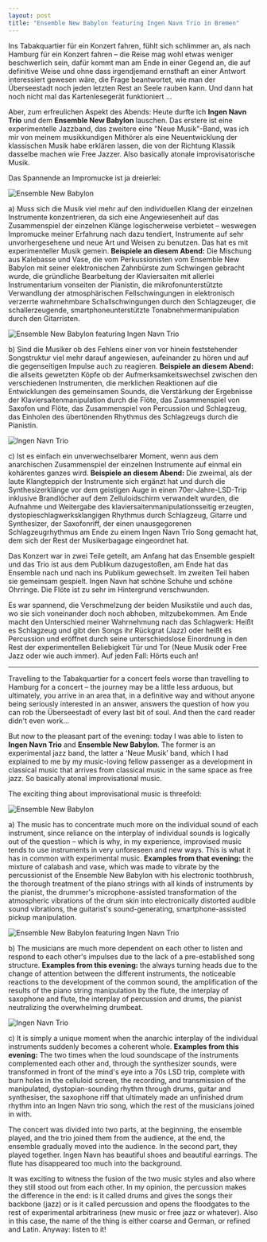 ```yaml
---
layout: post
title: "Ensemble New Babylon featuring Ingen Navn Trio in Bremen"
---
```


Ins Tabakquartier für ein Konzert fahren, fühlt sich schlimmer an, als nach Hamburg für ein Konzert fahren – die Reise mag wohl etwas weniger beschwerlich sein, dafür kommt man am Ende in einer Gegend an, die auf definitive Weise und ohne dass irgendjemand ernsthaft an einer Antwort interessiert gewesen wäre, die Frage beantwortet, wie man der Überseestadt noch jeden letzten Rest an Seele rauben kann. Und dann hat noch nicht mal das Kartenlesegerät funktioniert …

Aber, zum erfreulichen Aspekt des Abends: Heute durfte ich **Ingen Navn Trio** und dem **Ensemble New Babylon** lauschen. Das erstere ist eine experimentelle Jazzband, das zweitere eine "Neue Musik"-Band, was ich mir von meinem musikkundigen Mithörer als eine Neuentwicklung der klassischen Musik habe erklären lassen, die von der Richtung Klassik dasselbe machen wie Free Jazzer. Also basically atonale improvisatorische Musik.

Das Spannende an Impromucke ist ja dreierlei:

![Ensemble New Babylon](/images/2025-01-17-ensemble-new-babylon-feat-ingen-navn-trio/ensemble-new-babylon.jpg)

a) Muss sich die Musik viel mehr auf den individuellen Klang der einzelnen Instrumente konzentrieren, da sich eine Angewiesenheit auf das Zusammenspiel der einzelnen Klänge logischerweise verbietet – weswegen Impromucke meiner Erfahrung nach dazu tendiert, Instrumente auf sehr unvorhergesehene und neue Art und Weisen zu benutzen. Das hat es mit experimenteller Musik gemein.
**Beispiele an diesem Abend:** Die Mischung aus Kalebasse und Vase, die vom Perkussionisten vom Ensemble New Babylon mit seiner elektronischen Zahnbürste zum Schwingen gebracht wurde, die gründliche Bearbeitung der Klaviersaiten mit allerlei Instrumentarium vonseiten der Pianistin, die mikrofonunterstützte Verwandlung der atmosphärischen Fellschwingungen in elektronisch verzerrte wahrnehmbare Schallschwingungen durch den Schlagzeuger, die schallerzeugende, smartphoneunterstützte Tonabnehmermanipulation durch den Gitarristen.

![Ensemble New Babylon featuring Ingen Navn Trio](/images/2025-01-17-ensemble-new-babylon-feat-ingen-navn-trio/both.jpg)

b) Sind die Musiker ob des Fehlens einer von vor hinein feststehender Songstruktur viel mehr darauf angewiesen, aufeinander zu hören und auf die gegenseitigen Impulse auch zu reagieren.
**Beispiele an diesem Abend:** die allseits gewetzten Köpfe ob der Aufmerksamkeitswechsel zwischen den verschiedenen Instrumenten, die merklichen Reaktionen auf die Entwicklungen des gemeinsamen Sounds, die Verstärkung der Ergebnisse der Klaviersaitenmanipulation durch die Flöte, das Zusammenspiel von Saxofon und Flöte, das Zusammenspiel von Percussion und Schlagzeug, das Einholen des übertönenden Rhythmus des Schlagzeugs durch die Pianistin.

![Ingen Navn Trio](/images/2025-01-17-ensemble-new-babylon-feat-ingen-navn-trio/ingen-navn-trio.jpg)

c) Ist es einfach ein unverwechselbarer Moment, wenn aus dem anarchischen Zusammenspiel der einzelnen Instrumente auf einmal ein kohärentes ganzes wird.
**Beispiele an diesem Abend:** Die zweimal, als der laute Klangteppich der Instrumente sich ergänzt hat und durch die Synthesizerklänge vor dem geistigen Auge in einen 70er-Jahre-LSD-Trip inklusive Brandlöcher auf dem Zelluloidschirm verwandelt wurden, die Aufnahme und Weitergabe des klaviersaitenmanipulationsseitig erzeugten, dystopieschlagwerksklangigen Rhythmus durch Schlagzeug, Gitarre und Synthesizer, der Saxofonriff, der einen unausgegorenen Schlagzeugrhythmus am Ende zu einem Ingen Navn Trio Song gemacht hat, dem sich der Rest der Musikerbagage eingeordnet hat.

Das Konzert war in zwei Teile geteilt, am Anfang hat das Ensemble gespielt und das Trio ist aus dem Publikum dazugestoßen, am Ende hat das Ensemble nach und nach ins Publikum gewechselt. Im zweiten Teil haben sie gemeinsam gespielt. Ingen Navn hat schöne Schuhe und schöne Ohrringe. Die Flöte ist zu sehr im Hintergrund verschwunden. 

Es war spannend, die Verschmelzung der beiden Musikstile und auch das, wo sie sich voneinander doch noch abhoben, mitzubekommen. Am Ende macht den Unterschied meiner Wahrnehmung nach das Schlagwerk: Heißt es Schlagzeug und gibt den Songs ihr Rückgrat (Jazz) oder heißt es Percussion und eröffnet durch seine unterschiedslose Einordnung in den Rest der experimentellen Beliebigkeit Tür und Tor (Neue Musik oder Free Jazz oder wie auch immer). Auf jeden Fall: Hörts euch an!

---

Travelling to the Tabakquartier for a concert feels worse than travelling to Hamburg for a concert – the journey may be a little less arduous, but ultimately, you arrive in an area that, in a definitive way and without anyone being seriously interested in an answer, answers the question of how you can rob the Überseestadt of every last bit of soul. And then the card reader didn't even work…

But now to the pleasant part of the evening: today I was able to listen to **Ingen Navn Trio** and **Ensemble New Babylon**. The former is an experimental jazz band, the latter a ‘Neue Musik’ band, which I had explained to me by my music-loving fellow passenger as a development in classical music that arrives from classical music in the same space as free jazz. So basically atonal improvisational music.

The exciting thing about improvisational music is threefold:

![Ensemble New Babylon](/images/2025-01-17-ensemble-new-babylon-feat-ingen-navn-trio/ensemble-new-babylon.jpg)

a) The music has to concentrate much more on the individual sound of each instrument, since reliance on the interplay of individual sounds is logically out of the question – which is why, in my experience, improvised music tends to use instruments in very unforeseen and new ways. This is what it has in common with experimental music.
**Examples from that evening:** the mixture of calabash and vase, which was made to vibrate by the percussionist of the Ensemble New Babylon with his electronic toothbrush, the thorough treatment of the piano strings with all kinds of instruments by the pianist, the drummer's microphone-assisted transformation of the atmospheric vibrations of the drum skin into electronically distorted audible sound vibrations, the guitarist's sound-generating, smartphone-assisted pickup manipulation.

![Ensemble New Babylon featuring Ingen Navn Trio](/images/2025-01-17-ensemble-new-babylon-feat-ingen-navn-trio/both.jpg)

b) The musicians are much more dependent on each other to listen and respond to each other's impulses due to the lack of a pre-established song structure.
**Examples from this evening:** the always turning heads due to the change of attention between the different instruments, the noticeable reactions to the development of the common sound, the amplification of the results of the piano string manipulation by the flute, the interplay of saxophone and flute, the interplay of percussion and drums, the pianist neutralizing the overwhelming drumbeat.

![Ingen Navn Trio](/images/2025-01-17-ensemble-new-babylon-feat-ingen-navn-trio/ingen-navn-trio.jpg)

c) It is simply a unique moment when the anarchic interplay of the individual instruments suddenly becomes a coherent whole.
**Examples from this evening:** The two times when the loud soundscape of the instruments complemented each other and, through the synthesizer sounds, were transformed in front of the mind's eye into a 70s LSD trip, complete with burn holes in the celluloid screen, the recording, and transmission of the manipulated, dystopian-sounding rhythm through drums, guitar and synthesiser, the saxophone riff that ultimately made an unfinished drum rhythm into an Ingen Navn trio song, which the rest of the musicians joined in with.

The concert was divided into two parts, at the beginning, the ensemble played, and the trio joined them from the audience, at the end, the ensemble gradually moved into the audience. In the second part, they played together. Ingen Navn has beautiful shoes and beautiful earrings. The flute has disappeared too much into the background. 

It was exciting to witness the fusion of the two music styles and also where they still stood out from each other. In my opinion, the percussion makes the difference in the end: is it called drums and gives the songs their backbone (jazz) or is it called percussion and opens the floodgates to the rest of experimental arbitrariness (new music or free jazz or whatever). Also in this case, the name of the thing is either coarse and German, or refined and Latin. Anyway: listen to it!